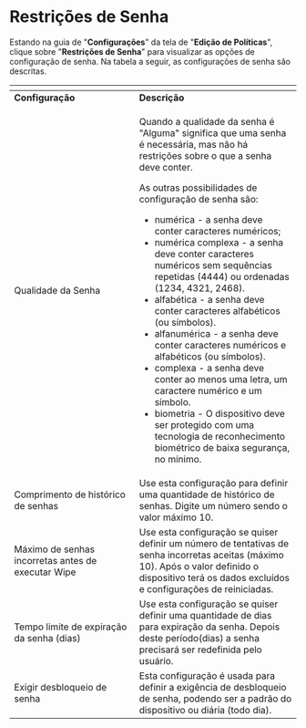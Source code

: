 # Restrições de Senha

Estando na guia de "**Configurações**" da tela de "**Edição de Políticas**", clique sobre "**Restrições de Senha**" para visualizar as opções de configuração de senha. Na tabela a seguir, as configurações de senha são descritas.

<table data-header-hidden><thead><tr><th width="203.69267139479905"></th><th></th></tr></thead><tbody><tr><td><strong>Configuração</strong></td><td><strong>Descrição</strong></td></tr><tr><td>Qualidade da Senha</td><td><p>Quando a qualidade da senha é "Alguma" significa que uma senha é necessária, mas não há restrições sobre o que a senha deve conter.</p><p>As outras possibilidades de configuração de senha são:</p><ul><li>numérica - a senha deve conter caracteres numéricos;</li><li>numérica complexa - a senha deve conter caracteres numéricos sem sequências repetidas (4444) ou ordenadas (1234, 4321, 2468).</li><li>alfabética - a senha deve conter caracteres alfabéticos (ou símbolos).</li><li>alfanumérica - a senha deve conter caracteres numéricos e alfabéticos (ou símbolos).</li><li>complexa - a senha deve conter ao menos uma letra, um caractere numérico e um símbolo.</li><li>biometria - O dispositivo deve ser protegido com uma tecnologia de reconhecimento biométrico de baixa segurança, no mínimo.</li></ul></td></tr><tr><td>Comprimento de histórico de senhas</td><td>Use esta configuração para definir uma quantidade de histórico de senhas. Digite um número sendo o valor máximo 10.</td></tr><tr><td>Máximo de senhas incorretas antes de executar Wipe</td><td>Use esta configuração se quiser definir um número de tentativas de senha incorretas aceitas (máximo 10). Após o valor definido o dispositivo terá os dados excluídos e configurações de reiniciadas.</td></tr><tr><td>Tempo limite de expiração da senha (dias)</td><td>Use esta configuração se quiser definir uma quantidade de dias para expiração da senha. Depois deste período(dias) a senha precisará ser redefinida pelo usuário.</td></tr><tr><td>Exigir desbloqueio de senha</td><td>Esta configuração é usada para definir a exigência de desbloqueio de senha, podendo ser a padrão do dispositivo ou diária (todo dia).</td></tr></tbody></table>

